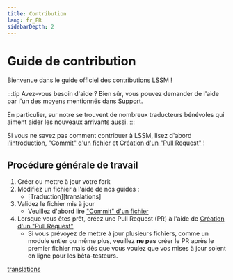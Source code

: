 ```yaml
---
title: Contribution
lang: fr_FR
sidebarDepth: 2
---
```


# Guide de contribution

Bienvenue dans le guide officiel des contributions LSSM !

:::tip Avez-vous besoin d'aide ?
Bien sûr, vous pouvez demander de l'aide par l'un des moyens mentionnés dans [Support][support].

En particulier, sur notre <discord/> se trouvent de nombreux traducteurs bénévoles qui aiment aider les nouveaux arrivants aussi.
:::

Si vous ne savez pas comment contribuer à LSSM, lisez d'abord [l'introduction][introduction], ["Commit" d'un fichier][commit] et [Création d'un "Pull Request"][pr] !

## Procédure générale de travail

1. Créer ou mettre à jour votre fork
2. Modifiez un fichier à l'aide de nos guides :
   * [Traduction][translations]
3. Validez le fichier mis à jour
   * Veuillez d'abord lire ["Commit" d'un fichier][commit]
4. Lorsque vous êtes prêt, créez une Pull Request (PR) à l'aide de [Création d'un "Pull Request"][pr]
   * Si vous prévoyez de mettre à jour plusieurs fichiers, comme un module entier ou même plus, veuillez **ne pas** créer le PR après le premier fichier mais dès que vous voulez que vos mises à jour soient en ligne pour les bêta-testeurs.

[introduction]: ./contributing/introduction.md
[commit]: ./contributing/committing.md
[pr]: ./contributing/prs.md
[support]: ./support.md
[translations](./contributing/translations.md)

<!-- ==START_FOOTER== Do NOT edit anything below this line! Any edits will be removed as content is auto generated! -->
[lssm.status]: https://status.lss-manager.de/
[lssm.discord]: https://discord.gg/RcTNjpB
[lssm.userscript]: https://v4.lss-manager.de/lssm-v4.user.js
[lssm.donations]: https://donate.lss-manager.de/
[docs]: https://docs.lss-manager.de/
[docs.apps]: /fr_FR/apps.md
[docs.appstore]: /fr_FR/appstore.md
[docs.bugs]: /fr_FR/bugs.md
[docs.error_report]: /fr_FR/error_report.md
[docs.faq]: /fr_FR/faq.md
[docs.metadata]: /fr_FR/metadata.md
[docs.other]: /fr_FR/other.md
[docs.settings]: /fr_FR/settings.md
[docs.suggestions]: /fr_FR/suggestions.md
[docs.support]: /fr_FR/support.md
[games.self]: https://operateur112.fr
[tampermonkey]: https://tampermonkey.net/
[github]: https://github.com/LSS-Manager/LSSM-V.4
[github.issues]: https://github.com/LSS-Manager/LSSM-V.4/issues
[github.issues.open]: https://github.com/LSS-Manager/LSSM-V.4/issues?q=is%3Aissue+is%3Aopen+label%3Abug